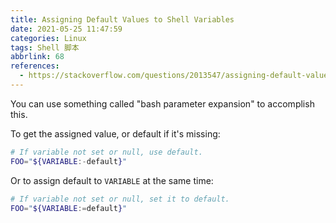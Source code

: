 ```yaml
---
title: Assigning Default Values to Shell Variables
date: 2021-05-25 11:47:59
categories: Linux
tags: Shell 脚本
abbrlink: 68
references:
  - https://stackoverflow.com/questions/2013547/assigning-default-values-to-shell-variables-with-a-single-command-in-bash
---
```

You can use something called "bash parameter expansion" to accomplish this.

To get the assigned value, or default if it's missing:

```sh
# If variable not set or null, use default.
FOO="${VARIABLE:-default}"
```

Or to assign default to `VARIABLE` at the same time:

```sh
# If variable not set or null, set it to default.
FOO="${VARIABLE:=default}"
```
